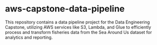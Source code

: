 # aws-capstone-data-pipeline
This repository contains a data pipeline project for the Data Engineering Capstone, utilizing AWS services like S3, Lambda, and Glue to efficiently process and transform fisheries data from the Sea Around Us dataset for analytics and reporting.
